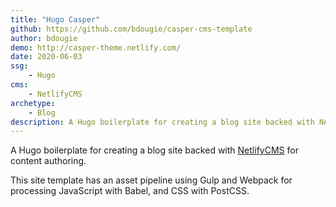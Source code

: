 ```yaml
---
title: "Hugo Casper"
github: https://github.com/bdougie/casper-cms-template
author: bdougie
demo: http://casper-theme.netlify.com/
date: 2020-06-03
ssg:
    - Hugo
cms:
    - NetlifyCMS
archetype:
    - Blog
description: A Hugo boilerplate for creating a blog site backed with NetlifyCMS.
---
```


A Hugo boilerplate for creating a blog site backed with [NetlifyCMS](https://www.netlifycms.org) for content authoring.

This site template has an asset pipeline using Gulp and Webpack for processing JavaScript with Babel, and CSS with PostCSS.